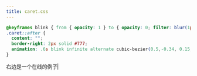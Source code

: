 ```yaml
---
title: caret.css
---
```

```css
@keyframes blink { from { opacity: 1 } to { opacity: 0; filter: blur(1px); } }
.caret::after {
  content: "";
  border-right: 2px solid #777;
  animation: .6s blink infinite alternate cubic-bezier(0.5,-0.34, 0.15, 0.76)
}
```

<style>
  @keyframes blink { from { opacity: 1 } to { opacity: 0; filter: blur(1px); } }
  .caret::after {
    content: "";
    border-right: 2px solid #777;
    animation: .6s blink infinite alternate cubic-bezier(0.5,-0.34, 0.15, 0.76)
  }
</style>

右边是一个在线的例子 <span class="caret"></span>